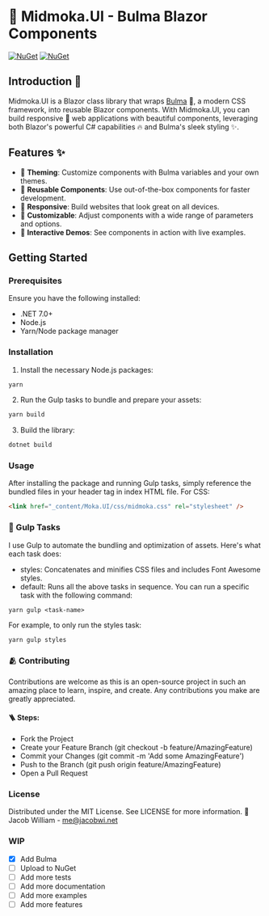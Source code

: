 # 🚀 Midmoka.UI - Bulma Blazor Components
[![NuGet](https://img.shields.io/nuget/v/Moka.Editor.Md.svg)](https://www.nuget.org/packages/Moka.Editor.Md/) [![NuGet](https://img.shields.io/nuget/dt/Moka.Editor.Md.svg)](https://www.nuget.org/packages/Moka.Editor.Md/)
## Introduction 📖
Midmoka.UI is a Blazor class library that wraps [Bulma](https://bulma.io/) 🎨, a modern CSS framework, into reusable Blazor components. With Midmoka.UI, you can build responsive 📱 web applications with beautiful components, leveraging both Blazor's powerful C# capabilities 🔥 and Bulma's sleek styling ✨.
## Features ✨
- 🎨 **Theming**: Customize components with Bulma variables and your own themes.
- 🧱 **Reusable Components**: Use out-of-the-box components for faster development.
- 📱 **Responsive**: Build websites that look great on all devices.
- 🔧 **Customizable**: Adjust components with a wide range of parameters and options.
- 🎉 **Interactive Demos**: See components in action with live examples.
## Getting Started
### Prerequisites
Ensure you have the following installed:
- .NET 7.0+
- Node.js
- Yarn/Node package manager
### Installation
1. Install the necessary Node.js packages:
```bash
yarn
```
2. Run the Gulp tasks to bundle and prepare your assets:
```bash
yarn build
```
3. Build the library:
```bash
dotnet build
```
### Usage
After installing the package and running Gulp tasks, simply reference the bundled files in your header tag in index HTML
file.
For CSS:
```html
<link href="_content/Moka.UI/css/midmoka.css" rel="stylesheet" />
```
### 🍷 Gulp Tasks
I use Gulp to automate the bundling and optimization of assets. Here's what each task does:
- styles: Concatenates and minifies CSS files and includes Font Awesome styles.
- default: Runs all the above tasks in sequence.
  You can run a specific task with the following command:
```
yarn gulp <task-name>
```
For example, to only run the styles task:
```bash
yarn gulp styles
```
### 🫂 Contributing
Contributions are welcome as this is an open-source project in such an amazing place to learn, inspire, and create. Any
contributions you make are greatly appreciated.
#### 🪜 Steps:
- Fork the Project
- Create your Feature Branch (git checkout -b feature/AmazingFeature)
- Commit your Changes (git commit -m 'Add some AmazingFeature')
- Push to the Branch (git push origin feature/AmazingFeature)
- Open a Pull Request
### License
Distributed under the MIT License. See LICENSE for more information.
🫡 Jacob William - me@jacobwi.net
### WIP
- [x] Add Bulma
- [ ] Upload to NuGet
- [ ] Add more tests
- [ ] Add more documentation
- [ ] Add more examples
- [ ] Add more features